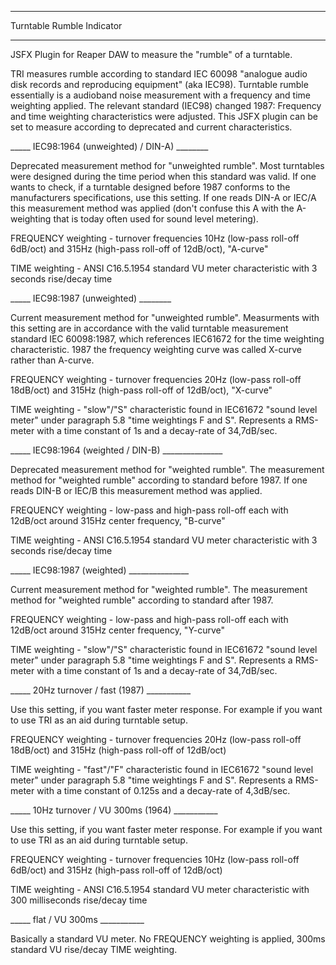 ****************************************
Turntable Rumble Indicator
****************************************
JSFX Plugin for Reaper DAW to measure the "rumble" of a turntable.

TRI measures rumble according to standard IEC 60098 "analogue audio disk records and reproducing equipment" (aka IEC98). 
Turntable rumble essentially is a audioband noise measurement with a frequency and time weighting applied. 
The relevant standard (IEC98) changed 1987: Frequency and time weighting characteristics were adjusted. 
This JSFX plugin can be set to measure according to deprecated and current characteristics.

_____ IEC98:1964 (unweighted) / DIN-A) ________

Deprecated measurement method for "unweighted rumble". Most turntables were designed during the time period when this standard was valid. If one wants to check, if a turntable designed before 1987 conforms to the manufacturers specifications, use this setting. If one reads DIN-A or IEC/A this measurement method was applied (don't confuse this A with the A-weighting that is today often used for sound level metering). 

FREQUENCY weighting - turnover frequencies 10Hz (low-pass roll-off 6dB/oct) and 315Hz (high-pass roll-off of 12dB/oct), "A-curve"

TIME weighting - ANSI C16.5.1954 standard VU meter characteristic with 3 seconds rise/decay time


_____ IEC98:1987 (unweighted) ________

Current measurement method for "unweighted rumble". Measurments with this setting are in accordance with the valid turntable measurement standard IEC 60098:1987, which references IEC61672 for the time weighting characteristic. 1987 the frequency weighting curve was called X-curve rather than A-curve.

FREQUENCY weighting - turnover frequencies 20Hz (low-pass roll-off 18dB/oct) and 315Hz (high-pass roll-off of 12dB/oct), "X-curve"

TIME weighting - "slow"/"S" characteristic found in IEC61672 "sound level meter" under paragraph 5.8 "time weightings F and S". 
Represents a RMS-meter with a time constant of 1s and a decay-rate of 34,7dB/sec.


_____ IEC98:1964 (weighted / DIN-B) _______________

Deprecated measurement method for "weighted rumble". The measurement method for "weighted rumble" according to standard before 1987. If one reads DIN-B or IEC/B this measurement method was applied.

FREQUENCY weighting - low-pass and high-pass roll-off each with 12dB/oct around 315Hz center frequency, "B-curve"

TIME weighting - ANSI C16.5.1954 standard VU meter characteristic with 3 seconds rise/decay time


_____ IEC98:1987 (weighted) _______________

Current measurement method for "weighted rumble". The measurement method for "weighted rumble" according to standard after 1987.

FREQUENCY weighting - low-pass and high-pass roll-off each with 12dB/oct around 315Hz center frequency, "Y-curve"

TIME weighting - "slow"/"S" characteristic found in IEC61672 "sound level meter" under paragraph 5.8 "time weightings F and S". 
Represents a RMS-meter with a time constant of 1s and a decay-rate of 34,7dB/sec.


_____ 20Hz turnover / fast (1987) ___________

Use this setting, if you want faster meter response. For example if you want to use TRI as an aid during turntable setup.

FREQUENCY weighting - turnover frequencies 20Hz (low-pass roll-off 18dB/oct) and 315Hz (high-pass roll-off of 12dB/oct) 

TIME weighting - "fast"/"F" characteristic found in IEC61672 "sound level meter" under paragraph 5.8 "time weightings F and S". 
Represents a RMS-meter with a time constant of 0.125s and a decay-rate of 4,3dB/sec.

_____ 10Hz turnover / VU 300ms (1964) ___________

Use this setting, if you want faster meter response. For example if you want to use TRI as an aid during turntable setup.

FREQUENCY weighting - turnover frequencies 10Hz (low-pass roll-off 6dB/oct) and 315Hz (high-pass roll-off of 12dB/oct) 

TIME weighting - ANSI C16.5.1954 standard VU meter characteristic with 300 milliseconds rise/decay time

_____ flat / VU 300ms ___________

Basically a standard VU meter. No FREQUENCY weighting is applied, 300ms standard VU rise/decay TIME weighting.




